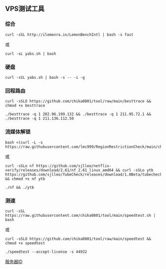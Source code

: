 ## VPS测试工具

### 综合
```
curl -sSL http://ilemonra.in/LemonBenchIntl | bash -s fast
```

或

```
curl -sL yabs.sh | bash
```

### 硬盘
```
curl -sSL yabs.sh | bash -s -- -i -g
```

### 回程路由
```
curl -sSLO https://github.com/chika0801/tool/raw/main/besttrace && chmod +x besttrace
```

```
./besttrace -q 1 202.96.199.132 && ./besttrace -q 1 211.95.72.1 && ./besttrace -q 1 211.136.112.50
```

### 流媒体解锁
```
bash <(curl -L -s https://raw.githubusercontent.com/lmc999/RegionRestrictionCheck/main/check.sh)
```

或

```
curl -sSLo nf https://github.com/sjlleo/netflix-verify/releases/download/2.61/nf_2.61_linux_amd64 && curl -sSLo ytb https://github.com/sjlleo/TubeCheck/releases/download/1.0Beta/tubecheck_1.0beta_linux_amd64 && chmod +x nf ytb
```

```
./nf && ./ytb
```

### 测速
```
curl -sSL https://raw.githubusercontent.com/chika0801/tool/main/speedtest.sh | bash
```

或

```
curl -sSLO https://github.com/chika0801/tool/raw/main/speedtest && chmod +x speedtest
```

```
./speedtest --accept-license -s 44932
```

[服务器ID](https://bench.im/data.html)
